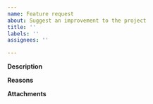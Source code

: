 ```yaml
---
name: Feature request
about: Suggest an improvement to the project
title: ''
labels: ''
assignees: ''

---
```


<!-- Thank you for your contribution. Before you submit the issue:
1. Search open and closed issues for duplicates.
2. Read the contributing guidelines.
-->

**Description**

<!-- Provide a clear and concise description of the feature/sample. -->

**Reasons**

<!-- Explain why we should add this feature/sample. Provide use cases to illustrate its benefits. -->

**Attachments**

<!-- Attach any files, links, code samples, or screenshots that will convince us to your idea. -->
